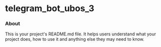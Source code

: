 telegram_bot_ubos_3
===================

### About

This is your project's README.md file. It helps users understand what your
project does, how to use it and anything else they may need to know.